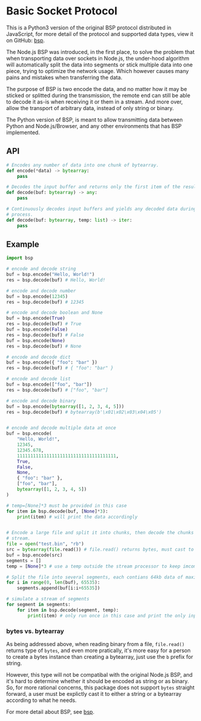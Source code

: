 # Basic Socket Protocol

This is a Python3 version of the original BSP protocol distributed in JavaScript,
for more detail of the protocol and supported data types, view it on GitHub:
[bsp](https://github.com/hyurl/bsp).

The Node.js BSP was introduced, in the first place, to solve the problem that
when transporting data over sockets in Node.js, the under-hood algorithm will
automatically split the data into segments or stick multiple data into one piece,
trying to optimize the network usage. Which however causes many pains and
mistakes when transferring the data.

The purpose of BSP is two encode the data, and no matter how it may be sticked
or splitted during the transmission, the remote end can still be able to decode
it as-is when receiving it or them in a stream. And more over, allow the
transport of arbitrary data, instead of only string or binary.

The Python version of BSP, is meant to allow transmitting data between Python
and Node.js/Browser, and any other environments that has BSP implemented.

## API

```py
# Encodes any number of data into one chunk of bytearray.
def encode(*data) -> bytearray:
    pass

# Decodes the input buffer and returns only the first item of the result.
def decode(buf: bytearray) -> any:
    pass

# Continuously decodes input buffers and yields any decoded data during the
# process.
def decode(buf: bytearray, temp: list) -> iter:
    pass
```

## Example

```py
import bsp

# encode and decode string
buf = bsp.encode("Hello, World!")
res = bsp.decode(buf) # Hello, World!

# encode and decode number
buf = bsp.encode(12345)
res = bsp.decode(buf) # 12345

# encode and decode boolean and None
buf = bsp.encode(True)
res = bsp.decode(buf) # True
buf = bsp.encode(False)
res = bsp.decode(buf) # False
buf = bsp.encode(None)
res = bsp.decode(buf) # None

# encode and decode dict
buf = bsp.encode({ "foo": "bar" })
res = bsp.decode(buf) # { "foo": "bar" }

# encode and decode list
buf = bsp.encode(["foo", "bar"])
res = bsp.decode(buf) # ["foo", "bar"]

# encode and decode binary
buf = bsp.encode(bytearray([1, 2, 3, 4, 5]))
res = bsp.decode(buf) # bytearray(b'\x01\x02\x03\x04\x05')


# encode and decode multiple data at once
buf = bsp.encode(
    "Hello, World!",
    12345,
    12345.678,
    1111111111111111111111111111111111111,
    True,
    False,
    None,
    { "foo": "bar" },
    ["foo", "bar"],
    bytearray([1, 2, 3, 4, 5])
)

# temp=[None]*3 must be provided in this case
for item in bsp.decode(buf, [None]*3):
    print(item) # will print the data accordingly


# Encode a large file and split it into chunks, then decode the chunks as a
# stream.
file = open("test.bin", "rb")
src = bytearray(file.read()) # file.read() returns bytes, must cast to bytearray
buf = bsp.encode(src)
segments = []
temp = [None]*3 # use a temp outside the stream processor to keep imcomplete data

# Split the file into several segments, each contians 64kb data of maximum length
for i in range(0, len(buf), 65535):
    segments.append(buf[i:i+65535])

# simulate a stream of segments
for segment in segments:
    for item in bsp.decode(segment, temp):
        print(item) # only run once in this case and print the only input (src)
```

### bytes vs. bytearray

As being addressed above, when reading binary from a file, `file.read()` returns
type of `bytes`, and even more pratically, it's more easy for a person to create
a bytes instance than creating a bytearray, just use the `b` prefix for string.

However, this type will not be compatibal with the original Node.js BSP, and it's
hard to determine whether it should be encoded as string or as binary. So,
for more rational concerns, this package does not support `bytes` straight
forward, a user must be explictly cast it to either a string or a bytearray
according to what he needs.

For more detail about BSP, see [bsp](https://github.com/hyurl/bsp).